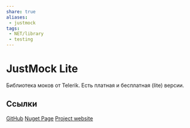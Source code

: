 ```yaml
---
share: true
aliases:
 - justmock
tags:
 - NET/library
 - testing
---
```

# JustMock Lite
Библиотека моков от Telerik. Есть платная и бесплатная (lite) версии.

## Ссылки
[GitHub](https://github.com/telerik/JustMockLite)
[Nuget Page](https://www.nuget.org/packages/JustMock)
[Project website](https://www.telerik.com/justmock/free-mocking)